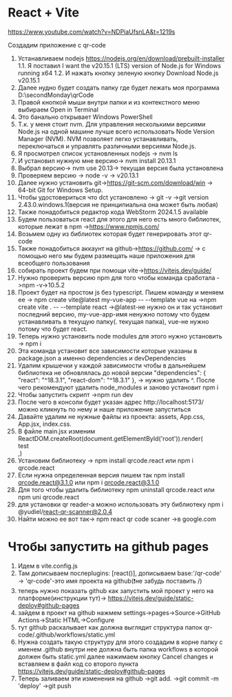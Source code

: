 # React + Vite

https://www.youtube.com/watch?v=NDPiaUfsnLA&t=1219s

 Создадим приложение с qr-code
1. Устанавливаем nodejs https://nodejs.org/en/download/prebuilt-installer
1.1. Я поставил I want the v20.15.1 (LTS) version of Node.js for Windows running x64
1.2. И нажать кнопку зеленую кнопку Download Node.js v20.15.1
2. Далее нудно будет создать папку где будет лежать моя программа D:\secondMonday\qrCode
3. Правой кнопкой мыши внутри папки и из контекстного меню выбираем Open in Terminal
4. Это банально открывает Windows PowerShell
5. Т.к. у меня стоит nvm. Для управления несколькими версиями Node.js на одной машине лучше всего использовать Node 
Version Manager (NVM). NVM позволяет легко устанавливать, переключаться и управлять различными версиями Node.js.
6. Я просмотрел список установленных nodejs -> nvm ls
7. И установил нужную мне версию-> nvm install 20.13.1
8. Выбрал версию-> nvm use 20.13-> текущая версия была установлена  
9. Проверяем версию ->  node -v -> v20.13.1
10. Далее нужно установить git->https://git-scm.com/download/win -> 64-bit Git for Windows Setup.
11. Чтобы удостовериться что dct установлено -> git -v ->git version 2.43.0.windows.1(версия не принципиальна она может быть любая)
12. Также понадобиться редактор кода WebStorm 2024.1.5 available
13. Будем пользоваться react для этого для него есть много библиотек, которые лежат в npm ->https://www.npmjs.com/
14. Возьмем одну из библиотек которая будет генерировать этот qr-code
15. Также понадобиться аккаунт на github->https://github.com/ -> с помощью него мы будем размещать наше приложения для всеобщего пользования
16. собирать проект будем при помощи vite->https://vitejs.dev/guide/
17. Нужно проверить версию npm для того чтобы команда сработала ->npm -v->10.5.2
18. Проект будет на простом js без typescript. Пишем команду и меняем ее -> npm create vite@latest my-vue-app -- --template vue
на ->npm create vite . -- --template react ->@latest-не нужно он и так установит последний версию, my-vue-app-имя 
ненужно потому что будем устанавливать в текущую папку(. текущая папка), vue-не нужно потому что будет react.
19. Теперь нужно установить node modules для этого нужно установить -> npm i
20. Эта команда установит все зависимости которые указаны в package.json а именно dependencies и devDependencies
21. Удалим крышечки у каждой зависимости чтобы в дальнейшем библиотека не обновлялась до новой версии
    "dependencies": { "react": "^18.3.1", "react-dom": "^18.3.1" }, -> нужно удалить ^. После чего рекомендуют удалить 
node_modules и заново установит npm i
22. Чтобы запустить скрипт ->npm run dev 
23. После чего в консоли будет указан адрес http://localhost:5173/ можно кликнуть по нему и наше приложение запуститься
24. Давайте удалим не нужные файлы из проекта: assets, App.css, App.jsx, index.css.
25. В файле main.jsx изменим 
ReactDOM.createRoot(document.getElementById('root')).render( <div> test </div>,)
26. Установим библиотеку -> npm install qrcode.react или npm i qrcode.react
27. Если нужна определенная версия пишем так npm install qrcode.react@3.1.0 или npm i qrcode.react@3.1.0
28. Для того чтобы удалить библиотеку npm uninstall qrcode.react или npm uni qrcode.react
29. для установки qr reader-a можно использовать эту библиотеку npm i @yudiel/react-qr-scanner@2.0.4
30. Найти можно ее вот так-> npm react qr code scaner ->в google.com

<h1 > Чтобы запустить на github pages</h1>

1. Идем в vite.config.js
2. Там дописываем послеplugins: [react()], дописываем base:'/qr-code' -> 'qr-code'-это имя проекта на github(❗не забудь 
поставить /)
3. теперь нужно показать github как запустить мой проект у него на платформе(инструкции тут)->
https://vitejs.dev/guide/static-deploy#github-pages
4. зайдем в проект на github нажмем settings->pages->Source->GitHub Actions->Static HTML->Configure
5. тут github раскалывает как должна выглядит структура папок qr-code/.github/workflows/static.yml
6. Нужна создать такую структуру для этого создадим в корне папку с именем .github внутри нее должна быть папка workflows
в которой должен быть static.yml далее нажимаем кнопку Cancel changes и вставляем в файл код со второго пункта
   https://vitejs.dev/guide/static-deploy#github-pages
7. Теперь заливаем эти изменения на github
->git add.
->git commit -m 'deploy'
->git push
   



